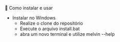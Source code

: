 🚀 Como instalar e usar

- Instalar no Windows
    - Realize o clone do repositório
    - Execute o arquivo install.bat
    - abra um novo terminal e utilize melvin --help